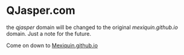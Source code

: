 # QJasper.com

the _qjasper_ domain will be changed to the original _mexiquin.github.io_ domain. Just a note for the future.

Come on down to [Mexiquin.github.io](https://mexiquin.github.io)
